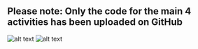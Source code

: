 ## Please note: Only the code for the main 4 activities has been uploaded on GitHub <br/>
![alt text](https://github.com/EvanPl/Locate_me_App_with_Extra_Functionalities/blob/main/Images/Logo.PNG)
![alt text](https://github.com/EvanPl/Locate_me_App_with_Extra_Functionalities/blob/main/Images/6.png)
